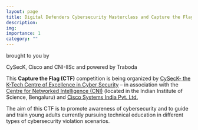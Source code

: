 ```yaml
---
layout: page
title: Digital Defenders Cybersecurity Masterclass and Capture the Flag (CTF) Competition 2023
description:
img: 
importance: 1
category: ""
---
```



brought to you by 

CySecK, Cisco and CNI-IISc and powered by Traboda



This **Capture the Flag (CTF)** competition is being organized by [CySecK- the K-Tech Centre of Excellence in Cyber Security](https://cs-coe.iisc.ac.in/) – in association with the [Centre for Networked Intelligence (CNI)](https://cni.iisc.ac.in/) (located in the Indian Institute of Science, Bengaluru) and [Cisco Systems India Pvt. Ltd.](https://www.cisco.com/site/in/en/index.html)

The aim of this CTF is to promote awareness of cybersecurity and to guide and train young adults currently pursuing technical education in different types of cybersecurity violation scenarios.
